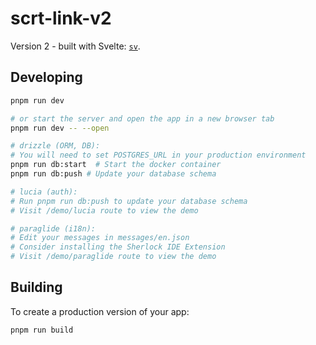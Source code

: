 # scrt-link-v2

Version 2 - built with Svelte: [`sv`](https://github.com/sveltejs/cli).

## Developing

```bash
pnpm run dev

# or start the server and open the app in a new browser tab
pnpm run dev -- --open

# drizzle (ORM, DB):
# You will need to set POSTGRES_URL in your production environment
pnpm run db:start  # Start the docker container
pnpm run db:push # Update your database schema

# lucia (auth):
# Run pnpm run db:push to update your database schema
# Visit /demo/lucia route to view the demo

# paraglide (i18n):
# Edit your messages in messages/en.json
# Consider installing the Sherlock IDE Extension
# Visit /demo/paraglide route to view the demo

```

## Building

To create a production version of your app:

```bash
pnpm run build
```
